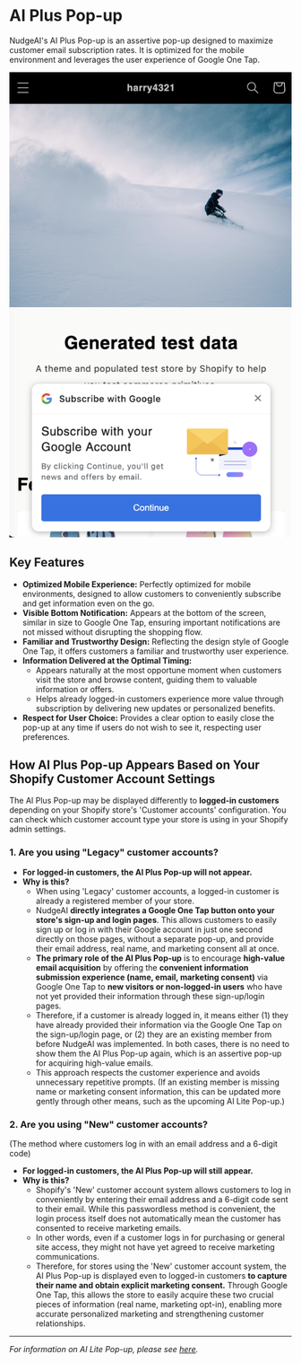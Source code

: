 # AI Plus Pop-up

NudgeAI's AI Plus Pop-up is an assertive pop-up designed to maximize customer email subscription rates. It is optimized for the mobile environment and leverages the user experience of Google One Tap.

![AI Plus Pop-up Example](../../assets/images/AIPlusPop-up.png)

## Key Features

*   **Optimized Mobile Experience:** Perfectly optimized for mobile environments, designed to allow customers to conveniently subscribe and get information even on the go.
*   **Visible Bottom Notification:** Appears at the bottom of the screen, similar in size to Google One Tap, ensuring important notifications are not missed without disrupting the shopping flow.
*   **Familiar and Trustworthy Design:** Reflecting the design style of Google One Tap, it offers customers a familiar and trustworthy user experience.
*   **Information Delivered at the Optimal Timing:**
    *   Appears naturally at the most opportune moment when customers visit the store and browse content, guiding them to valuable information or offers.
    *   Helps already logged-in customers experience more value through subscription by delivering new updates or personalized benefits.
*   **Respect for User Choice:** Provides a clear option to easily close the pop-up at any time if users do not wish to see it, respecting user preferences.

## How AI Plus Pop-up Appears Based on Your Shopify Customer Account Settings

The AI Plus Pop-up may be displayed differently to **logged-in customers** depending on your Shopify store's 'Customer accounts' configuration. You can check which customer account type your store is using in your Shopify admin settings.

### 1. Are you using "Legacy" customer accounts?

*   **For logged-in customers, the AI Plus Pop-up will not appear.**
*   **Why is this?**
    *   When using 'Legacy' customer accounts, a logged-in customer is already a registered member of your store.
    *   NudgeAI **directly integrates a Google One Tap button onto your store's sign-up and login pages**. This allows customers to easily sign up or log in with their Google account in just one second directly on those pages, without a separate pop-up, and provide their email address, real name, and marketing consent all at once.
    *   **The primary role of the AI Plus Pop-up** is to encourage **high-value email acquisition** by offering the **convenient information submission experience (name, email, marketing consent)** via Google One Tap to **new visitors or non-logged-in users** who have not yet provided their information through these sign-up/login pages.
    *   Therefore, if a customer is already logged in, it means either (1) they have already provided their information via the Google One Tap on the sign-up/login page, or (2) they are an existing member from before NudgeAI was implemented. In both cases, there is no need to show them the AI Plus Pop-up again, which is an assertive pop-up for acquiring high-value emails.
    *   This approach respects the customer experience and avoids unnecessary repetitive prompts. (If an existing member is missing name or marketing consent information, this can be updated more gently through other means, such as the upcoming AI Lite Pop-up.)

### 2. Are you using "New" customer accounts?
(The method where customers log in with an email address and a 6-digit code)

*   **For logged-in customers, the AI Plus Pop-up will still appear.**
*   **Why is this?**
    *   Shopify's 'New' customer account system allows customers to log in conveniently by entering their email address and a 6-digit code sent to their email. While this passwordless method is convenient, the login process itself does not automatically mean the customer has consented to receive marketing emails.
    *   In other words, even if a customer logs in for purchasing or general site access, they might not have yet agreed to receive marketing communications.
    *   Therefore, for stores using the 'New' customer account system, the AI Plus Pop-up is displayed even to logged-in customers **to capture their name and obtain explicit marketing consent.** Through Google One Tap, this allows the store to easily acquire these two crucial pieces of information (real name, marketing opt-in), enabling more accurate personalized marketing and strengthening customer relationships.

---

*For information on AI Lite Pop-up, please see [here](../ai-lite-popup/index.md).* 